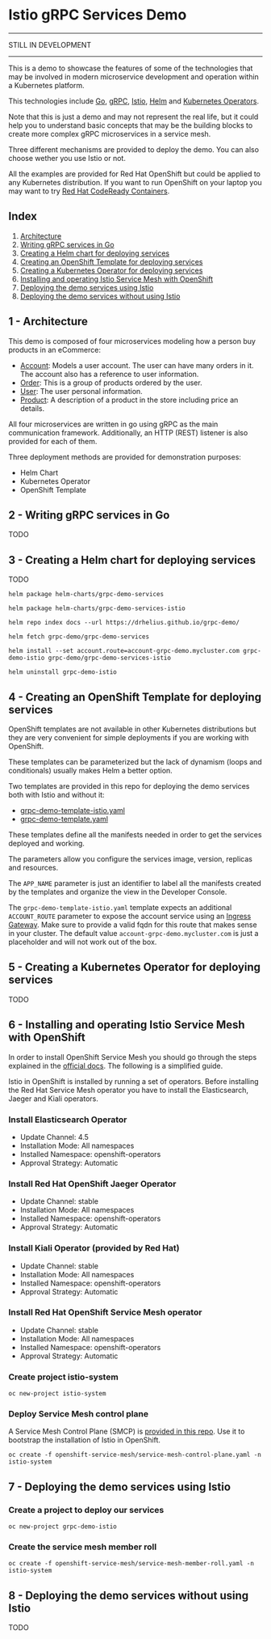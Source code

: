 # Istio gRPC Services Demo

---

STILL IN DEVELOPMENT

---

This is a demo to showcase the features of some of the technologies that may be involved in modern microservice development and operation within a Kubernetes platform.

This technologies include [Go](https://golang.org/), [gRPC](https://grpc.io/), [Istio](https://istio.io/), [Helm](https://helm.sh/) and [Kubernetes Operators](https://kubernetes.io/docs/concepts/extend-kubernetes/operator/).

Note that this is just a demo and may not represent the real life, but it could help you to understand basic concepts that may be the building blocks to create more complex gRPC microservices in a service mesh.

Three different mechanisms are provided to deploy the demo. You can also choose wether you use Istio or not.

All the examples are provided for Red Hat OpenShift but could be applied to any Kubernetes distribution. If you want to run OpenShift on your laptop you may want to try [Red Hat CodeReady Containers](https://developers.redhat.com/products/codeready-containers/overview).

## Index

1. [Architecture](#1---architecture)
2. [Writing gRPC services in Go](#2---writing-grpc-services-in-go)
3. [Creating a Helm chart for deploying services](#3---creating-a-helm-chart-for-deploying-services)
4. [Creating an OpenShift Template for deploying services](#4---creating-an-openshift-template-for-deploying-services)
5. [Creating a Kubernetes Operator for deploying services](#5---writing-grpc-services-in-go)
6. [Installing and operating Istio Service Mesh with OpenShift](#6---writing-grpc-services-in-go)
7. [Deploying the demo services using Istio](#7---deploying-the-demo-services-using-istio)
8. [Deploying the demo services without using Istio](#8---deploying-the-demo-services-without-using-istio)

## 1 - Architecture

This demo is composed of four microservices modeling how a person buy products in an eCommerce:

- [Account](https://github.com/drhelius/grpc-demo-account): Models a user account. The user can have many orders in it. The account also has a reference to user information.
- [Order](https://github.com/drhelius/grpc-demo-order): This is a group of products ordered by the user.
- [User](https://github.com/drhelius/grpc-demo-user): The user personal information.
- [Product](https://github.com/drhelius/grpc-demo-product): A description of a product in the store including price an details.

All four microservices are written in go using gRPC as the main communication framework. Additionally, an HTTP (REST) listener is also provided for each of them.

Three deployment methods are provided for demonstration purposes:

- Helm Chart
- Kubernetes Operator
- OpenShift Template

## 2 - Writing gRPC services in Go

TODO

## 3 - Creating a Helm chart for deploying services

TODO

`helm package helm-charts/grpc-demo-services`

`helm package helm-charts/grpc-demo-services-istio`

`helm repo index docs --url https://drhelius.github.io/grpc-demo/`

`helm fetch grpc-demo/grpc-demo-services`

`helm install --set account.route=account-grpc-demo.mycluster.com grpc-demo-istio grpc-demo/grpc-demo-services-istio`

`helm uninstall grpc-demo-istio`

## 4 - Creating an OpenShift Template for deploying services

OpenShift templates are not available in other Kubernetes distributions but they are very convenient for simple deployments if you are working with OpenShift.

These templates can be parameterized but the lack of dynamism (loops and conditionals) usually makes Helm a better option.

Two templates are provided in this repo for deploying the demo services both with Istio and without it:

- [grpc-demo-template-istio.yaml](openshift-templates/grpc-demo-template-istio.yaml)
- [grpc-demo-template.yaml](openshift-templates/grpc-demo-template.yaml)

These templates define all the manifests needed in order to get the services deployed and working.

The parameters allow you configure the services image, version, replicas and resources.

The `APP_NAME` parameter is just an identifier to label all the manifests created by the templates and organize the view in the Developer Console.

The `grpc-demo-template-istio.yaml` template expects an additional `ACCOUNT_ROUTE` parameter to expose the account service using an [Ingress Gateway](https://istio.io/latest/docs/tasks/traffic-management/ingress/ingress-control/). Make sure to provide a valid fqdn for this route that makes sense in your cluster. The default value `account-grpc-demo.mycluster.com` is just a placeholder and will not work out of the box.

## 5 - Creating a Kubernetes Operator for deploying services

TODO

## 6 - Installing and operating Istio Service Mesh with OpenShift

In order to install OpenShift Service Mesh you should go through the steps explained in the [official docs](https://docs.openshift.com/container-platform/4.5/service_mesh/service_mesh_install/preparing-ossm-installation.html). The following is a simplified guide.

Istio in OpenShift is installed by running a set of operators. Before installing the Red Hat Service Mesh operator you have to install the Elasticsearch, Jaeger and Kiali operators.

### Install Elasticsearch Operator

- Update Channel: 4.5
- Installation Mode: All namespaces
- Installed Namespace: openshift-operators
- Approval Strategy: Automatic

### Install Red Hat OpenShift Jaeger Operator

- Update Channel: stable
- Installation Mode: All namespaces
- Installed Namespace: openshift-operators
- Approval Strategy: Automatic

### Install Kiali Operator (provided by Red Hat)

- Update Channel: stable
- Installation Mode: All namespaces
- Installed Namespace: openshift-operators
- Approval Strategy: Automatic

### Install Red Hat OpenShift Service Mesh operator

- Update Channel: stable
- Installation Mode: All namespaces
- Installed Namespace: openshift-operators
- Approval Strategy: Automatic

### Create project istio-system

`oc new-project istio-system`

### Deploy Service Mesh control plane

A Service Mesh Control Plane (SMCP) is [provided in this repo](openshift-service-mesh/service-mesh-control-plane.yaml). Use it to bootstrap the installation of Istio in OpenShift.

`oc create -f openshift-service-mesh/service-mesh-control-plane.yaml -n istio-system`

## 7 - Deploying the demo services using Istio

### Create a project to deploy our services

`oc new-project grpc-demo-istio`

### Create the service mesh member roll

`oc create -f openshift-service-mesh/service-mesh-member-roll.yaml -n istio-system`

## 8 - Deploying the demo services without using Istio

TODO





